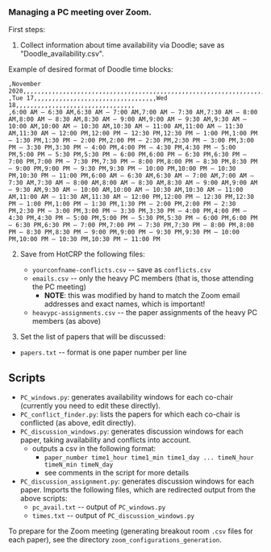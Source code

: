 ### Managing a PC meeting over Zoom.

First steps:

1. Collect information about time availability via Doodle; save as "Doodle_availability.csv".

Example of desired format of Doodle time blocks:

    ,November 2020,,,,,,,,,,,,,,,,,,,,,,,,,,,,,,,,,,,,,,,,,,,,,,,,,,,,,,,,,,,,,,,,,,,
    ,Tue 17,,,,,,,,,,,,,,,,,,,,,,,,,,,,,,,,,,Wed 18,,,,,,,,,,,,,,,,,,,,,,,,,,,,,,,,,
    ,6:00 AM – 6:30 AM,6:30 AM – 7:00 AM,7:00 AM – 7:30 AM,7:30 AM – 8:00 AM,8:00 AM – 8:30 AM,8:30 AM – 9:00 AM,9:00 AM – 9:30 AM,9:30 AM – 10:00 AM,10:00 AM – 10:30 AM,10:30 AM – 11:00 AM,11:00 AM – 11:30 AM,11:30 AM – 12:00 PM,12:00 PM – 12:30 PM,12:30 PM – 1:00 PM,1:00 PM – 1:30 PM,1:30 PM – 2:00 PM,2:00 PM – 2:30 PM,2:30 PM – 3:00 PM,3:00 PM – 3:30 PM,3:30 PM – 4:00 PM,4:00 PM – 4:30 PM,4:30 PM – 5:00 PM,5:00 PM – 5:30 PM,5:30 PM – 6:00 PM,6:00 PM – 6:30 PM,6:30 PM – 7:00 PM,7:00 PM – 7:30 PM,7:30 PM – 8:00 PM,8:00 PM – 8:30 PM,8:30 PM – 9:00 PM,9:00 PM – 9:30 PM,9:30 PM – 10:00 PM,10:00 PM – 10:30 PM,10:30 PM – 11:00 PM,6:00 AM – 6:30 AM,6:30 AM – 7:00 AM,7:00 AM – 7:30 AM,7:30 AM – 8:00 AM,8:00 AM – 8:30 AM,8:30 AM – 9:00 AM,9:00 AM – 9:30 AM,9:30 AM – 10:00 AM,10:00 AM – 10:30 AM,10:30 AM – 11:00 AM,11:00 AM – 11:30 AM,11:30 AM – 12:00 PM,12:00 PM – 12:30 PM,12:30 PM – 1:00 PM,1:00 PM – 1:30 PM,1:30 PM – 2:00 PM,2:00 PM – 2:30 PM,2:30 PM – 3:00 PM,3:00 PM – 3:30 PM,3:30 PM – 4:00 PM,4:00 PM – 4:30 PM,4:30 PM – 5:00 PM,5:00 PM – 5:30 PM,5:30 PM – 6:00 PM,6:00 PM – 6:30 PM,6:30 PM – 7:00 PM,7:00 PM – 7:30 PM,7:30 PM – 8:00 PM,8:00 PM – 8:30 PM,8:30 PM – 9:00 PM,9:00 PM – 9:30 PM,9:30 PM – 10:00 PM,10:00 PM – 10:30 PM,10:30 PM – 11:00 PM


2. Save from HotCRP the following files:
   * `yourconfname-conflicts.csv` -- save as `conflicts.csv`
   * `emails.csv` -- only the heavy PC members (that is, those attending the PC meeting)
     - **NOTE**: this was modified by hand to match the Zoom email addresses and exact names, which is important!
   * `heavypc-assignments.csv` -- the paper assignments of the heavy PC members (as above)

3. Set the list of papers that will be discussed:
  * `papers.txt` -- format is one paper number per line
  
## Scripts

* `PC_windows.py`: generates availability windows for each co-chair (currently you need to edit these directly).
* `PC_conflict_finder.py`: lists the papers for which each co-chair is conflicted (as above, edit directly).
* `PC_discussion_windows.py`: generates discussion windows for each paper, taking availability and conflicts into account.
  - outputs a csv in the following format:
    * `paper_number time1_hour time1_min time1_day ... timeN_hour timeN_min timeN_day`
    * see comments in the script for more details
* `PC_discussion_assignment.py`: generates discussion windows for each paper. Imports the following files, which are redirected output from the above scripts:
  - `pc_avail.txt` -- output of `PC_windows.py`
  - `times.txt` -- output of `PC_discussion_windows.py`

To prepare for the Zoom meeting (generating breakout room `.csv` files for each paper), see the directory `zoom_configurations_generation`.
